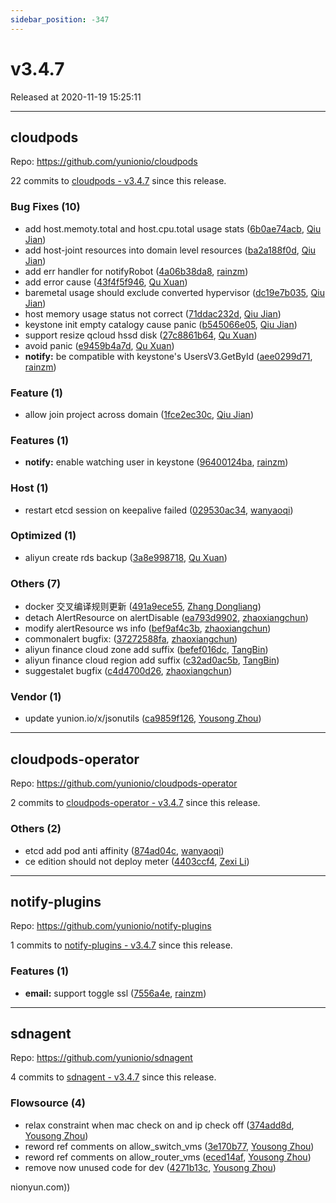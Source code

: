 ```yaml
---
sidebar_position: -347
---
```


# v3.4.7

Released at 2020-11-19 15:25:11

-----

## cloudpods

Repo: https://github.com/yunionio/cloudpods

22 commits to [cloudpods - v3.4.7](https://github.com/yunionio/cloudpods/compare/v3.4.6...v3.4.7) since this release.

### Bug Fixes (10)
- add host.memoty.total and host.cpu.total usage stats ([6b0ae74acb](https://github.com/yunionio/cloudpods/commit/6b0ae74acb6b44a080992cd84880282496fdb2c0), [Qiu Jian](mailto:qiujian@yunionyun.com))
- add host-joint resources into domain level resources ([ba2a188f0d](https://github.com/yunionio/cloudpods/commit/ba2a188f0d64cfcc57e62ed6b13b42ea94f7c402), [Qiu Jian](mailto:qiujian@yunionyun.com))
- add err handler for notifyRobot ([4a06b38da8](https://github.com/yunionio/cloudpods/commit/4a06b38da8deb8acb5fa9f43df28f76e6dac9df9), [rainzm](mailto:mjoycarry@gmail.com))
- add error cause ([43f4f5f946](https://github.com/yunionio/cloudpods/commit/43f4f5f946df1722946360c892814cd5fc7fe6ca), [Qu Xuan](mailto:quxuan@yunionyun.com))
- baremetal usage should exclude converted hypervisor ([dc19e7b035](https://github.com/yunionio/cloudpods/commit/dc19e7b035a2223e901f1513e0742e62ba76cb75), [Qiu Jian](mailto:qiujian@yunionyun.com))
- host memory usage status not correct ([71ddac232d](https://github.com/yunionio/cloudpods/commit/71ddac232d7bbca27177827ff63e470cb1380467), [Qiu Jian](mailto:qiujian@yunionyun.com))
- keystone init empty catalogy cause panic ([b545066e05](https://github.com/yunionio/cloudpods/commit/b545066e055ddb6d547430d4d59dda3a03bccc91), [Qiu Jian](mailto:qiujian@yunionyun.com))
- support resize qcloud hssd disk ([27c8861b64](https://github.com/yunionio/cloudpods/commit/27c8861b6453eb2e8badb94da1bdd6dd7df106f6), [Qu Xuan](mailto:quxuan@yunionyun.com))
- avoid panic ([e9459b4a7d](https://github.com/yunionio/cloudpods/commit/e9459b4a7dd1a41c8bd9809d1aad74fee9994395), [Qu Xuan](mailto:quxuan@yunionyun.com))
- **notify:** be compatible with keystone's UsersV3.GetById ([aee0299d71](https://github.com/yunionio/cloudpods/commit/aee0299d71f5efbe3b8645c92252ef5aec9b5fce), [rainzm](mailto:mjoycarry@gmail.com))

### Feature (1)
- allow join project across domain ([1fce2ec30c](https://github.com/yunionio/cloudpods/commit/1fce2ec30cbd4534ece727711ef89b311f703e83), [Qiu Jian](mailto:qiujian@yunionyun.com))

### Features (1)
- **notify:** enable watching user in keystone ([96400124ba](https://github.com/yunionio/cloudpods/commit/96400124baff02613e6161defda0f6ecd19b062a), [rainzm](mailto:mjoycarry@gmail.com))

### Host (1)
- restart etcd session on keepalive failed ([029530ac34](https://github.com/yunionio/cloudpods/commit/029530ac346f8fa45e56d880e7583965247039b4), [wanyaoqi](mailto:wanyaoqi@yunionyun.com))

### Optimized (1)
- aliyun create rds backup ([3a8e998718](https://github.com/yunionio/cloudpods/commit/3a8e9987182ea4c18840025dd7e0d90d8ac50828), [Qu Xuan](mailto:quxuan@yunionyun.com))

### Others (7)
- docker 交叉编译规则更新 ([491a9ece55](https://github.com/yunionio/cloudpods/commit/491a9ece5549d72261bebfed13017f343e0615f3), [Zhang Dongliang](mailto:zhangdongliang@yunion.cn))
- detach AlertResource on alertDisable ([ea793d9902](https://github.com/yunionio/cloudpods/commit/ea793d99028ddc36b0b14b94ab09b7f33d107185), [zhaoxiangchun](mailto:1422928955@qq.com))
- modify alertResource ws info ([bef9af4c3b](https://github.com/yunionio/cloudpods/commit/bef9af4c3b2f531db3372652b5b63583bf8854b5), [zhaoxiangchun](mailto:1422928955@qq.com))
- commonalert bugfix: ([37272588fa](https://github.com/yunionio/cloudpods/commit/37272588fa997d91383beefc9f4a82a0589c8bbf), [zhaoxiangchun](mailto:1422928955@qq.com))
- aliyun finance cloud zone add suffix ([befef016dc](https://github.com/yunionio/cloudpods/commit/befef016dcc552eec3dd396c2710425253eaea0d), [TangBin](mailto:tangbin@yunion.cn))
- aliyun finance cloud region add suffix ([c32ad0ac5b](https://github.com/yunionio/cloudpods/commit/c32ad0ac5bc47aab4360247454b2908daaab212d), [TangBin](mailto:tangbin@yunion.cn))
- suggestalet bugfix ([c4d4700d26](https://github.com/yunionio/cloudpods/commit/c4d4700d2672e37523593e1e7a024daad4e6cdf1), [zhaoxiangchun](mailto:1422928955@qq.com))

### Vendor (1)
- update yunion.io/x/jsonutils ([ca9859f126](https://github.com/yunionio/cloudpods/commit/ca9859f1264666aa8c5e3d7203a7ece74414fd23), [Yousong Zhou](mailto:zhouyousong@yunionyun.com))

-----

## cloudpods-operator

Repo: https://github.com/yunionio/cloudpods-operator

2 commits to [cloudpods-operator - v3.4.7](https://github.com/yunionio/cloudpods-operator/compare/v3.4.6...v3.4.7) since this release.

### Others (2)
- etcd add pod anti affinity ([874ad04c](https://github.com/yunionio/cloudpods-operator/commit/874ad04c8077478e7c71bd26aa3e5f13a56ba4c8), [wanyaoqi](mailto:wanyaoqi@yunionyun.com))
- ce edition should not deploy meter ([4403ccf4](https://github.com/yunionio/cloudpods-operator/commit/4403ccf4a090589de7d49cd5efae69477358cd7e), [Zexi Li](mailto:zexi.li@qq.com))

-----

## notify-plugins

Repo: https://github.com/yunionio/notify-plugins

1 commits to [notify-plugins - v3.4.7](https://github.com/yunionio/notify-plugins/compare/v3.4.6...v3.4.7) since this release.

### Features (1)
- **email:** support toggle ssl ([7556a4e](https://github.com/yunionio/notify-plugins/commit/7556a4ef2ec7ce0b971e272be75ebaf7d2a8c397), [rainzm](mailto:mjoycarry@gmail.com))

-----

## sdnagent

Repo: https://github.com/yunionio/sdnagent

4 commits to [sdnagent - v3.4.7](https://github.com/yunionio/sdnagent/compare/v3.4.6...v3.4.7) since this release.

### Flowsource (4)
- relax constraint when mac check on and ip check off ([374add8d](https://github.com/yunionio/sdnagen/commit/374add8d77948a60d4a437f9d7c5f1b04e5b3402), [Yousong Zhou](mailto:zhouyousong@yunionyun.com))
- reword ref comments on allow_switch_vms ([3e170b77](https://github.com/yunionio/sdnagen/commit/3e170b7743393228464cf6a4e1a414af567511f4), [Yousong Zhou](mailto:zhouyousong@yunionyun.com))
- reword ref comments on allow_router_vms ([eced14af](https://github.com/yunionio/sdnagen/commit/eced14afed80b3896d0d6cfa3544d988f2740aab), [Yousong Zhou](mailto:zhouyousong@yunionyun.com))
- remove now unused code for dev ([4271b13c](https://github.com/yunionio/sdnagen/commit/4271b13cdded3f31af9f8e5780105b716f389b68), [Yousong Zhou](mailto:zhouyousong@yunionyun.com))

nionyun.com))

[sdnagent - v3.4.7]: https://github.com/yunionio/sdnagent/compare/v3.4.6...v3.4.7
